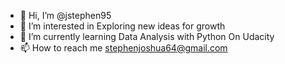 - 👋 Hi, I’m @jstephen95
- 👀 I’m interested in Exploring new ideas for growth
- 🌱 I’m currently learning Data Analysis with Python On Udacity
- 📫 How to reach me stephenjoshua64@gmail.com

<!---
jstephen95/jstephen95 is a ✨ special ✨ repository because its `README.md` (this file) appears on your GitHub profile.
You can click the Preview link to take a look at your changes.
--->
